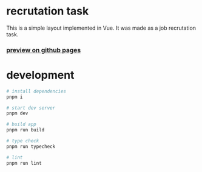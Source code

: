 # recrutation task

This is a simple layout implemented in Vue. It was made as a job recrutation task.

### [preview on github pages](https://asasinmode.github.io/recrutation-task/)

# development

```bash
# install dependencies
pnpm i

# start dev server
pnpm dev

# build app
pnpm run build

# type check
pnpm run typecheck

# lint
pnpm run lint
```
